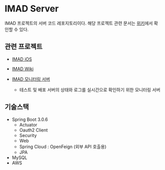 # IMAD Server

IMAD 프로젝트의 서버 코드 레포지토리이다. 해당 프로젝트 관련 문서는 [위키](https://github.com/NCookies/imad-server/wiki)에서 확인할 수 있다.

## 관련 프로젝트

- [IMAD iOS](https://github.com/QuaRang1225/IMad_Project)

- [IMAD Wiki](https://github.com/NCookies/imad-server-wiki)
- [IMAD 모니터링 서버](https://github.com/NCookies/spring-boot-admin-server)
  - 테스트 및 배포 서버의 상태와 로그를 실시간으로 확인하기 위한 모니터링 서버 

## 기술스택

- Spring Boot 3.0.6
  - Actuator
  - Oauth2 Client
  - Security
  - Web
  - Spring Cloud : OpenFeign (외부 API 호출용)
  - JPA
- MySQL
- AWS
